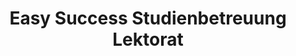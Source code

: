 ---
title: "Easy Success Studienbetreuung Lektorat"
url: /graz/easy-success-studienbetreuung-lektorat/
shop: Allgemein
---